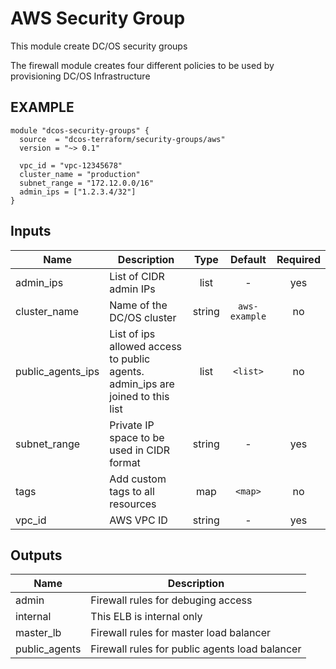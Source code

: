 AWS Security Group
============
This module create DC/OS security groups

The firewall module creates four different policies to be used by provisioning DC/OS Infrastructure

EXAMPLE
-------
```hcl
module "dcos-security-groups" {
  source  = "dcos-terraform/security-groups/aws"
  version = "~> 0.1"

  vpc_id = "vpc-12345678"
  cluster_name = "production"
  subnet_range = "172.12.0.0/16"
  admin_ips = ["1.2.3.4/32"]
}
```


## Inputs

| Name | Description | Type | Default | Required |
|------|-------------|:----:|:-----:|:-----:|
| admin_ips | List of CIDR admin IPs | list | - | yes |
| cluster_name | Name of the DC/OS cluster | string | `aws-example` | no |
| public_agents_ips | List of ips allowed access to public agents. admin_ips are joined to this list | list | `<list>` | no |
| subnet_range | Private IP space to be used in CIDR format | string | - | yes |
| tags | Add custom tags to all resources | map | `<map>` | no |
| vpc_id | AWS VPC ID | string | - | yes |

## Outputs

| Name | Description |
|------|-------------|
| admin | Firewall rules for debuging access |
| internal | This ELB is internal only |
| master_lb | Firewall rules for master load balancer |
| public_agents | Firewall rules for public agents load balancer |


